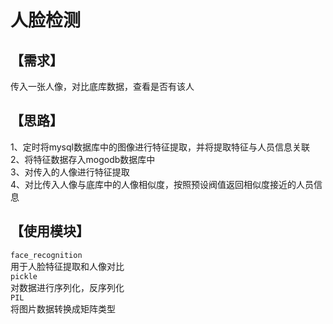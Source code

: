 人脸检测
===
【需求】
-----
传入一张人像，对比底库数据，查看是否有该人


【思路】
------
1、定时将mysql数据库中的图像进行特征提取，并将提取特征与人员信息关联  
2、将特征数据存入mogodb数据库中  
3、对传入的人像进行特征提取  
4、对比传入人像与底库中的人像相似度，按照预设阀值返回相似度接近的人员信息  


【使用模块】
----
`face_recognition`    
用于人脸特征提取和人像对比  
`pickle`   
对数据进行序列化，反序列化  
`PIL`  
将图片数据转换成矩阵类型
